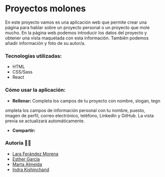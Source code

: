 # Proyectos molones

En este proyecto vamos es una aplicación web que permite crear una página para hablar sobre un proyecto personal o un proyecto que mole mucho. En la página web podemos introducir los datos del proyecto y obtener una vista maquetada con esta información. También podemos añadir información y foto de su autor/a.

### **Tecnologías utilizadas:**

- HTML
- CSS/Sass
- React

### **Cómo usar la aplicación:**

- **Rellenar:** Completa los campos de tu proyecto con nombre, slogan, tegn

ompleta los campos de información personal con tu nombre, puesto, imagen de perfil, correo electrónico, teléfono, LinkedIn y GitHub. La vista previa se actualizará automáticamente.

- **Compartir:**

### **Autoría 👩‍💻**

- [Lara Ferández Morena](https://github.com/Larafdezmorena)
- [Esther García](https://github.com/esgab)
- [Marta Almeida](https://github.com/Marta-Af)
- [Indra Kishinchand](https://github.com/INDRAKL)
